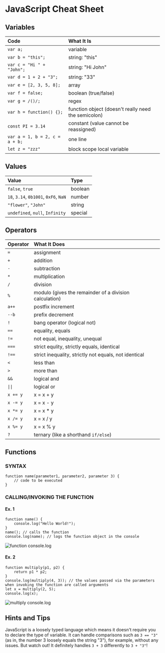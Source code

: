 # JavaScript Cheat Sheet

## Variables

| Code                           | What It Is                                          |
| :----------------------------- | :-------------------------------------------------- |
| `var a;`                       | variable                                            |
| `var b = "this";`              | string: "this"                                      |
| `var c = "Hi " + "John";`      | string: "Hi John"                                   |
| `var d = 1 + 2 + "3";`         | string: "33"                                        |
| `var e = [2, 3, 5, 8];`        | array                                               |
| `var f = false;`               | boolean (true/false)                                |
| `var g = /()/;`                | regex                                               |
| `var h = function() {};`       | function object (doesn't really need the semicolon) |
| `const PI = 3.14`              | constant (value cannot be reassigned)               |
| `var a = 1, b = 2, c = a + b;` | one line                                            |
| `let z = "zzz"`                | block scope local variable                          |

## Values

| Value                                 | Type    |
| :------------------------------------ | :------ |
| `false`, `true`                       | boolean |
| `18`, `3.14`, `0b1001`, `0xF6`, `NaN` | number  |
| `"flower"`, `"John"`                  | string  |
| `undefined`, `null`, `Infinity`       | special |

## Operators

| Operator | What It Does                                           |
| :------- | :----------------------------------------------------- |
| `=`      | assignment                                             |
| `+`      | addition                                               |
| `-`      | subtraction                                            |
| `*`      | multiplication                                         |
| `/`      | division                                               |
| `%`      | modulo (gives the remainder of a division calculation) |
| `a++`    | postfix increment                                      |
| `--b`    | prefix decrement                                       |
| `!`      | bang operator (logical not)                            |
| `==`     | equality, equals                                       |
| `!=`     | not equal, inequality, unequal                         |
| `===`    | strict equlity, strictly equals, identical             |
| `!==`    | strict inequality, strictly not equals, not identical  |
| `<`      | less than                                              |
| `>`      | more than                                              |
| `&&`     | logical and                                            |
| `\|\|`   | logical or                                             |
| `x += y` | x = x + y                                              |
| `x -= y` | x = x - y                                              |
| `x *= y` | x = x \* y                                             |
| `x /= y` | x = x / y                                              |
| `x %= y` | x = x % y                                              |
| `?`      | ternary (like a shorthand `if/else`)                   |

## Functions

### SYNTAX

```
function name(parameter1, parameter2, parameter 3) {
    // code to be executed
}
```

### CALLING/INVOKING THE FUNCTION

#### Ex. 1

```
function name() {
    console.log("Hello World!");
}
name(); // calls the function
console.log(name); // logs the function object in the console
```

![function console.log](https://github.com/ZanClifton/javascript-cheat-sheet/blob/main/images/function-console-log.png)

#### Ex. 2

```
function multiply(p1, p2) {
    return p1 * p2;
}
console.log(multiply(4, 3)); // the values passed via the parameters when invoking the function are called arguments
let x = multiply(2, 5);
console.log(x);
```

![multiply console.log](https://github.com/ZanClifton/javascript-cheat-sheet/blob/main/images/multiply-console-log.png)

## Hints and Tips

JavaScript is a loosely typed language which means it doesn't require you to declare the type of variable. It can handle comparisons such as `3 == "3"` (as in, the number 3 loosely equals the string "3"), for example, without any issues. But watch out! It definitely handles `3 + 3` differently to `3 + "3"`!
